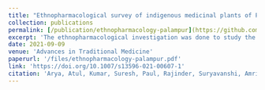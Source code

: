 ```yaml
---
title: "Ethnopharmacological survey of indigenous medicinal plants of Palampur, Himachal Pradesh in north-western Himalaya, India"
collection: publications
permalink: [/publication/ethnopharmacology-palampur](https://github.com/rnsahoo96/rnsahoo96.github.io/blob/3a8ad94d11218b0d83646590d452b6872d3b249b/files/ethnopharmacology-palampur.pdf)
excerpt: 'The ethnopharmacological investigation was done to study the traditional usage of indigenous medicinal plants of Palampur, Himachal Pradesh. Therefore, an extensive ethnopharmacological survey was conducted to document the traditional knowledge of ethnomedicinal plants. Direct interviews of 77 informants were conducted with the help of a questionnaire. Three quantitative factors (use value, factor informant consensus and fidelity level) were used for the analysis of generated data. A total of 102 species, belonging to 90 genera and 30 families were identified and collected with the help of traditional healers and local informants from different locations of the study area. Total 19 medicinal plants species were reported for new or less known ethnomedicinal uses. Also, 3 threatened wild plants species were collected from the study area. The maximum number of species belongs to the family Lamiaceae (7), Fabaceae (7), Asteraceae (6), Moraceae (4 species), Apocyanaceae (4 species) and Euphorbiaceae (3 species). Different plant parts were used by local informants such as leaves, galls, fruits, seeds, latex, stem, root, flowers, bark, and rhizomes. It was also observed that maximum numbers of plant species were used to cure gastro-intestinal disorders (48 species), skin disorders (34 species) and respiratory disorders (25 species). Ethnopharmacological data depict that medicinal plants were extensively used by local people to cure gastrointestinal, dermatological disorders and skeletomuscular disorders. Traditionally used medicinal plants have enormous potential to provide the raw material for the discovery of new bioactive compounds and drugs.'
date: 2021-09-09
venue: 'Advances in Traditional Medicine'
paperurl: '/files/ethnopharmacology-palampur.pdf'
link: 'https://doi.org/10.1007/s13596-021-00607-1'
citation: 'Arya, Atul, Kumar, Suresh, Paul, Rajinder, Suryavanshi, Amrita, Kain, Dolly, and Sahoo, Rudra Narayan. Ethnopharmacological survey of indigenous medicinal plants of Palampur, Himachal Pradesh in north-western Himalaya, India. ADV TRADIT MED (ADTM) 23, 169–212 (2023). https://doi.org/10.1007/s13596-021-00607-1'
---
```

